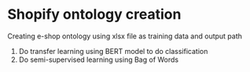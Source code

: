 # Shopify ontology creation
Creating e-shop ontology using xlsx file as training data and output path

1) Do transfer learning using BERT model to do classification
2) Do semi-supervised learning using Bag of Words
